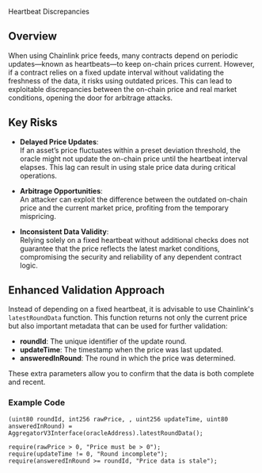 Heartbeat Discrepancies

## Overview

When using Chainlink price feeds, many contracts depend on periodic updates—known as heartbeats—to keep on-chain prices current. However, if a contract relies on a fixed update interval without validating the freshness of the data, it risks using outdated prices. This can lead to exploitable discrepancies between the on-chain price and real market conditions, opening the door for arbitrage attacks.

## Key Risks

- **Delayed Price Updates**:  
  If an asset’s price fluctuates within a preset deviation threshold, the oracle might not update the on-chain price until the heartbeat interval elapses. This lag can result in using stale price data during critical operations.

- **Arbitrage Opportunities**:  
  An attacker can exploit the difference between the outdated on-chain price and the current market price, profiting from the temporary mispricing.

- **Inconsistent Data Validity**:  
  Relying solely on a fixed heartbeat without additional checks does not guarantee that the price reflects the latest market conditions, compromising the security and reliability of any dependent contract logic.

## Enhanced Validation Approach

Instead of depending on a fixed heartbeat, it is advisable to use Chainlink's `latestRoundData` function. This function returns not only the current price but also important metadata that can be used for further validation:

- **roundId**: The unique identifier of the update round.
- **updateTime**: The timestamp when the price was last updated.
- **answeredInRound**: The round in which the price was determined.

These extra parameters allow you to confirm that the data is both complete and recent.

### Example Code

```solidity
(uint80 roundId, int256 rawPrice, , uint256 updateTime, uint80 answeredInRound) = AggregatorV3Interface(oracleAddress).latestRoundData();

require(rawPrice > 0, "Price must be > 0");
require(updateTime != 0, "Round incomplete");
require(answeredInRound >= roundId, "Price data is stale");
```
